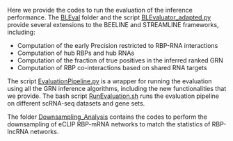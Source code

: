 Here we provide the codes to run the evaluation of the inference performance. The [BLEval](./BLEval/) folder and the script [BLEvaluator_adapted.py](BLEvaluator_adapted.py) provide several extensions to the BEELINE and STREAMLINE frameworks, including:
* Computation of the early Precision restricted to RBP-RNA interactions
* Computation of hub RBPs and hub RNAs
* Computation of the fraction of true positives in the inferred ranked GRN
* Computation of RBP co-interactions based on shared RNA targets

The script [EvaluationPipeline.py](EvaluationPipeline.py) is a wrapper for running the evaluation using all the GRN inference algorithms, including the new functionalities that we provide. The bash script [RunEvaluation.sh](RunEvaluation.sh) runs the evaluation pipeline on different scRNA-seq datasets and gene sets.

The folder [Downsampling_Analysis](./Downsampling_Analysis) contains the codes to perform the downsampling of eCLIP RBP-mRNA networks to match the statistics of RBP-lncRNA networks.
